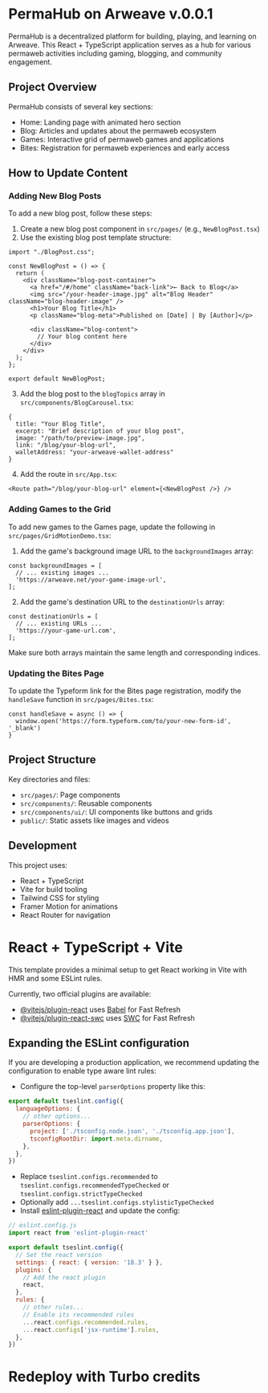 # PermaHub on Arweave v.0.0.1

PermaHub is a decentralized platform for building, playing, and learning on Arweave. This React + TypeScript application serves as a hub for various permaweb activities including gaming, blogging, and community engagement.

## Project Overview

PermaHub consists of several key sections:
- Home: Landing page with animated hero section
- Blog: Articles and updates about the permaweb ecosystem
- Games: Interactive grid of permaweb games and applications
- Bites: Registration for permaweb experiences and early access

## How to Update Content

### Adding New Blog Posts

To add a new blog post, follow these steps:

1. Create a new blog post component in `src/pages/` (e.g., `NewBlogPost.tsx`)
2. Use the existing blog post template structure:
```tsx
import "./BlogPost.css";

const NewBlogPost = () => {
  return (
    <div className="blog-post-container">
      <a href="/#/home" className="back-link">← Back to Blog</a>
      <img src="/your-header-image.jpg" alt="Blog Header" className="blog-header-image" />
      <h1>Your Blog Title</h1>
      <p className="blog-meta">Published on [Date] | By [Author]</p>
      
      <div className="blog-content">
        // Your blog content here
      </div>
    </div>
  );
};

export default NewBlogPost;
```

3. Add the blog post to the `blogTopics` array in `src/components/BlogCarousel.tsx`:
```tsx
{
  title: "Your Blog Title",
  excerpt: "Brief description of your blog post",
  image: "/path/to/preview-image.jpg",
  link: "/blog/your-blog-url",
  walletAddress: "your-arweave-wallet-address"
}
```

4. Add the route in `src/App.tsx`:
```tsx
<Route path="/blog/your-blog-url" element={<NewBlogPost />} />
```

### Adding Games to the Grid

To add new games to the Games page, update the following in `src/pages/GridMotionDemo.tsx`:

1. Add the game's background image URL to the `backgroundImages` array:
```tsx
const backgroundImages = [
  // ... existing images ...
  'https://arweave.net/your-game-image-url',
];
```

2. Add the game's destination URL to the `destinationUrls` array:
```tsx
const destinationUrls = [
  // ... existing URLs ...
  'https://your-game-url.com',
];
```

Make sure both arrays maintain the same length and corresponding indices.

### Updating the Bites Page

To update the Typeform link for the Bites page registration, modify the `handleSave` function in `src/pages/Bites.tsx`:

```tsx
const handleSave = async () => {
  window.open('https://form.typeform.com/to/your-new-form-id', '_blank')
}
```

## Project Structure

Key directories and files:
- `src/pages/`: Page components
- `src/components/`: Reusable components
- `src/components/ui/`: UI components like buttons and grids
- `public/`: Static assets like images and videos

## Development

This project uses:
- React + TypeScript
- Vite for build tooling
- Tailwind CSS for styling
- Framer Motion for animations
- React Router for navigation

# React + TypeScript + Vite

This template provides a minimal setup to get React working in Vite with HMR and some ESLint rules.

Currently, two official plugins are available:

- [@vitejs/plugin-react](https://github.com/vitejs/vite-plugin-react/blob/main/packages/plugin-react/README.md) uses [Babel](https://babeljs.io/) for Fast Refresh
- [@vitejs/plugin-react-swc](https://github.com/vitejs/vite-plugin-react-swc) uses [SWC](https://swc.rs/) for Fast Refresh

## Expanding the ESLint configuration

If you are developing a production application, we recommend updating the configuration to enable type aware lint rules:

- Configure the top-level `parserOptions` property like this:

```js
export default tseslint.config({
  languageOptions: {
    // other options...
    parserOptions: {
      project: ['./tsconfig.node.json', './tsconfig.app.json'],
      tsconfigRootDir: import.meta.dirname,
    },
  },
})
```

- Replace `tseslint.configs.recommended` to `tseslint.configs.recommendedTypeChecked` or `tseslint.configs.strictTypeChecked`
- Optionally add `...tseslint.configs.stylisticTypeChecked`
- Install [eslint-plugin-react](https://github.com/jsx-eslint/eslint-plugin-react) and update the config:

```js
// eslint.config.js
import react from 'eslint-plugin-react'

export default tseslint.config({
  // Set the react version
  settings: { react: { version: '18.3' } },
  plugins: {
    // Add the react plugin
    react,
  },
  rules: {
    // other rules...
    // Enable its recommended rules
    ...react.configs.recommended.rules,
    ...react.configs['jsx-runtime'].rules,
  },
})
```
# Redeploy with Turbo credits
